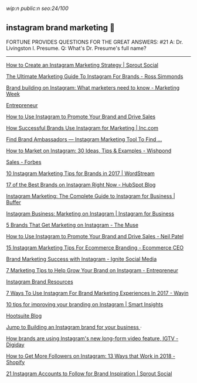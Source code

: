 ###### wip:n public:n seo:24/100

## instagram brand marketing :battery:

FORTUNE PROVIDES QUESTIONS FOR THE GREAT ANSWERS: #21
A:	Dr. Livingston I. Presume.
Q:	What's Dr. Presume's full name?


----------


[How to Create an Instagram Marketing Strategy | Sprout Social ](http://sproutsocial.com/insights/instagram-marketing-strategy-guide/amp/)

[The Ultimate Marketing Guide To Instagram For Brands - Ross Simmonds ](http://rosssimmonds.com/instagram/)

[Brand building on Instagram: What marketers need to know - Marketing Week ](http://www.marketingweek.com/2018/05/10/instagram-brand-building/)

[      Entrepreneur](http://www.entrepreneur.com/article/280964)

[      How to Use Instagram to Promote Your Brand and Drive Sales ](https://neilpatel.com/blog/drive-sales-with-instagram/)

[      How Successful Brands Use Instagram for Marketing | Inc.com ](https://www.inc.com/laurel-mintz/do-it-for-the-brand-how-successful-companies-are-u.html)

[      Find Brand Ambassadors — Instagram Marketing Tool To Find ... ](https://www.peoplemap.co/support/guides-for-brands/how-to-find-brand-ambassadors-on-instagram)

[How to Market on Instagram: 30 Ideas, Tips & Examples - Wishpond ](http://blog.wishpond.com/post/59612395517/52-tips-how-to-market-on-instagram)

[Sales - Forbes ](http://www.forbes.com/sites/forbesagencycouncil/2018/07/09/five-instagram-marketing-tactics-that-build-your-brand-and-generate-sales/amp/)

[10 Instagram Marketing Tips for Brands in 2017 | WordStream ](http://www.wordstream.com/blog/ws/2015/01/06/instagram-marketing)

[17 of the Best Brands on Instagram Right Now - HubSpot Blog ](http://blog.hubspot.com/marketing/best-brands-on-instagram)

[Instagram Marketing: The Complete Guide to Instagram for Business | Buffer ](http://buffer.com/instagram-marketing)

[Instagram Business: Marketing on Instagram | Instagram for Business ](http://business.instagram.com/)

[5 Brands That Get Marketing on Instagram - The Muse ](http://www.themuse.com/advice/5-brands-that-get-marketing-on-instagram)

[How to Use Instagram to Promote Your Brand and Drive Sales - Neil Patel ](http://neilpatel.com/blog/drive-sales-with-instagram/amp/)

[15 Instagram Marketing Tips For Ecommerce Branding - Ecommerce CEO ](http://www.ecommerceceo.com/instagram-marketing-tips-ecommerce/)

[Brand Marketing Success with Instagram - Ignite Social Media ](http://www.ignitesocialmedia.com/social-media-strategy/how-to-brand-marketing-success-instagram/amp/)

[7 Marketing Tips to Help Grow Your Brand on Instagram - Entrepreneur ](http://www.entrepreneur.com/amphtml/280964)

[Instagram Brand Resources ](http://instagram-brand.com/)

[7 Ways To Use Instagram For Brand Marketing Experiences In 2017 - Wayin ](http://www.wayin.com/blog/7-ways-use-instagram-brand-marketing-experiences-2017/)

[10 tips for improving your branding on Instagram | Smart Insights ](http://www.smartinsights.com/social-media-marketing/instagram-marketing/10-tips-improving-branding-instagram/amp/)

[Hootsuite Blog ](http://blog.hootsuite.com/how-to-use-instagram-for-business/amp/)

[Jump to Building an Instagram brand for your business ](https://blog.hootsuite.com/how-to-use-instagram-for-business/amp/#brand) ·

[How brands are using Instagram's new long-form video feature, IGTV - Digiday ](http://digiday.com/marketing/how-brands-are-leveraging-igtv/amp/)

[How to Get More Followers on Instagram: 13 Ways that Work in 2018 - Shopify ](http://www.shopify.com/content-services/blog/en/14288561-how-to-build-a-massive-following-on-instagram.amp)

[21 Instagram Accounts to Follow for Brand Inspiration | Sprout Social ](http://sproutsocial.com/insights/instagram-accounts-to-follow/amp/)

